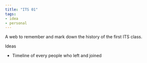 ```yaml
---
title: "ITS 01"
tags: 
- idea
- personal
---
```


A web to remember and mark down the history of the first ITS class.

Ideas
- Timeline of every people who left and joined